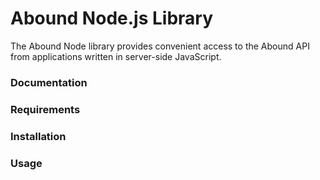
# Abound Node.js Library

The Abound Node library provides convenient access to the Abound API from applications written in server-side JavaScript.

### Documentation
### Requirements
### Installation
### Usage